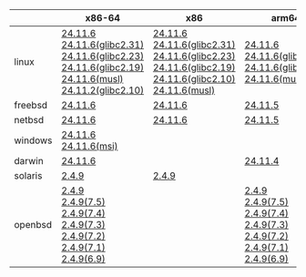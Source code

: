 ||x86-64|x86|arm64|ppc64le|armel|
| --- | --- | --- | --- | --- | --- |
|linux|[24.11.6](https://github.com/roswell/sbcl_head/releases/download/24.11.6/sbcl-24.11.6-x86-64-linux-binary.tar.bz2)<br />[24.11.6(glibc2.31)](https://github.com/roswell/sbcl_head/releases/download/24.11.6/sbcl-24.11.6-x86-64-linux-glibc2.31-binary.tar.bz2)<br />[24.11.6(glibc2.23)](https://github.com/roswell/sbcl_head/releases/download/24.11.6/sbcl-24.11.6-x86-64-linux-glibc2.23-binary.tar.bz2)<br />[24.11.6(glibc2.19)](https://github.com/roswell/sbcl_head/releases/download/24.11.6/sbcl-24.11.6-x86-64-linux-glibc2.19-binary.tar.bz2)<br />[24.11.6(musl)](https://github.com/roswell/sbcl_head/releases/download/24.11.6/sbcl-24.11.6-x86-64-linux-musl-binary.tar.bz2)<br />[24.11.2(glibc2.10)](https://github.com/roswell/sbcl_head/releases/download/24.11.2/sbcl-24.11.2-x86-64-linux-glibc2.10-binary.tar.bz2)<br />|[24.11.6](https://github.com/roswell/sbcl_head/releases/download/24.11.6/sbcl-24.11.6-x86-linux-binary.tar.bz2)<br />[24.11.6(glibc2.31)](https://github.com/roswell/sbcl_head/releases/download/24.11.6/sbcl-24.11.6-x86-linux-glibc2.31-binary.tar.bz2)<br />[24.11.6(glibc2.23)](https://github.com/roswell/sbcl_head/releases/download/24.11.6/sbcl-24.11.6-x86-linux-glibc2.23-binary.tar.bz2)<br />[24.11.6(glibc2.19)](https://github.com/roswell/sbcl_head/releases/download/24.11.6/sbcl-24.11.6-x86-linux-glibc2.19-binary.tar.bz2)<br />[24.11.6(glibc2.10)](https://github.com/roswell/sbcl_head/releases/download/24.11.6/sbcl-24.11.6-x86-linux-glibc2.10-binary.tar.bz2)<br />[24.11.6(musl)](https://github.com/roswell/sbcl_head/releases/download/24.11.6/sbcl-24.11.6-x86-linux-musl-binary.tar.bz2)<br />|[24.11.6](https://github.com/roswell/sbcl_head/releases/download/24.11.6/sbcl-24.11.6-arm64-linux-binary.tar.bz2)<br />[24.11.6(glibc2.23)](https://github.com/roswell/sbcl_head/releases/download/24.11.6/sbcl-24.11.6-arm64-linux-glibc2.23-binary.tar.bz2)<br />[24.11.6(glibc2.19)](https://github.com/roswell/sbcl_head/releases/download/24.11.6/sbcl-24.11.6-arm64-linux-glibc2.19-binary.tar.bz2)<br />[24.11.6(musl)](https://github.com/roswell/sbcl_head/releases/download/24.11.6/sbcl-24.11.6-arm64-linux-musl-binary.tar.bz2)<br />|[24.11.6](https://github.com/roswell/sbcl_head/releases/download/24.11.6/sbcl-24.11.6-ppc64le-linux-binary.tar.bz2)<br />[24.11.6(glibc2.23)](https://github.com/roswell/sbcl_head/releases/download/24.11.6/sbcl-24.11.6-ppc64le-linux-glibc2.23-binary.tar.bz2)<br />[24.11.6(glibc2.19)](https://github.com/roswell/sbcl_head/releases/download/24.11.6/sbcl-24.11.6-ppc64le-linux-glibc2.19-binary.tar.bz2)<br />|[2.4.9](https://github.com/roswell/sbcl_bin/releases/download/2.4.9/sbcl-2.4.9-armel-linux-binary.tar.bz2)<br />|
|freebsd|[24.11.6](https://github.com/roswell/sbcl_head/releases/download/24.11.6/sbcl-24.11.6-x86-64-freebsd-binary.tar.bz2)<br />|[24.11.6](https://github.com/roswell/sbcl_head/releases/download/24.11.6/sbcl-24.11.6-x86-freebsd-binary.tar.bz2)<br />|[24.11.5](https://github.com/roswell/sbcl_head/releases/download/24.11.5/sbcl-24.11.5-arm64-freebsd-binary.tar.bz2)<br />|||
|netbsd|[24.11.6](https://github.com/roswell/sbcl_head/releases/download/24.11.6/sbcl-24.11.6-x86-64-netbsd-binary.tar.bz2)<br />|[24.11.6](https://github.com/roswell/sbcl_head/releases/download/24.11.6/sbcl-24.11.6-x86-netbsd-binary.tar.bz2)<br />|[24.11.5](https://github.com/roswell/sbcl_head/releases/download/24.11.5/sbcl-24.11.5-arm64-netbsd-binary.tar.bz2)<br />|||
|windows|[24.11.6](https://github.com/roswell/sbcl_head/releases/download/24.11.6/sbcl-24.11.6-x86-64-windows-binary.tar.bz2)<br />[24.11.6(msi)](https://github.com/roswell/sbcl_head/releases/download/24.11.6/sbcl-24.11.6-x86-64-windows-binary.msi)<br />|||||
|darwin|[24.11.6](https://github.com/roswell/sbcl_head/releases/download/24.11.6/sbcl-24.11.6-x86-64-darwin-binary.tar.bz2)<br />||[24.11.4](https://github.com/roswell/sbcl_head/releases/download/24.11.4/sbcl-24.11.4-arm64-darwin-binary.tar.bz2)<br />|||
|solaris|[2.4.9](https://github.com/roswell/sbcl_bin/releases/download/2.4.9/sbcl-2.4.9-x86-64-solaris-binary.tar.bz2)<br />|[2.4.9](https://github.com/roswell/sbcl_bin/releases/download/2.4.9/sbcl-2.4.9-x86-solaris-binary.tar.bz2)<br />||||
|openbsd|[2.4.9](https://github.com/roswell/sbcl_bin/releases/download/2.4.9/sbcl-2.4.9-x86-64-openbsd-binary.tar.bz2)<br />[2.4.9(7.5)](https://github.com/roswell/sbcl_bin/releases/download/2.4.9/sbcl-2.4.9-x86-64-openbsd-7.5-binary.tar.bz2)<br />[2.4.9(7.4)](https://github.com/roswell/sbcl_bin/releases/download/2.4.9/sbcl-2.4.9-x86-64-openbsd-7.4-binary.tar.bz2)<br />[2.4.9(7.3)](https://github.com/roswell/sbcl_bin/releases/download/2.4.9/sbcl-2.4.9-x86-64-openbsd-7.3-binary.tar.bz2)<br />[2.4.9(7.2)](https://github.com/roswell/sbcl_bin/releases/download/2.4.9/sbcl-2.4.9-x86-64-openbsd-7.2-binary.tar.bz2)<br />[2.4.9(7.1)](https://github.com/roswell/sbcl_bin/releases/download/2.4.9/sbcl-2.4.9-x86-64-openbsd-7.1-binary.tar.bz2)<br />[2.4.9(6.9)](https://github.com/roswell/sbcl_bin/releases/download/2.4.9/sbcl-2.4.9-x86-64-openbsd-6.9-binary.tar.bz2)<br />||[2.4.9](https://github.com/roswell/sbcl_bin/releases/download/2.4.9/sbcl-2.4.9-arm64-openbsd-binary.tar.bz2)<br />[2.4.9(7.5)](https://github.com/roswell/sbcl_bin/releases/download/2.4.9/sbcl-2.4.9-arm64-openbsd-7.5-binary.tar.bz2)<br />[2.4.9(7.4)](https://github.com/roswell/sbcl_bin/releases/download/2.4.9/sbcl-2.4.9-arm64-openbsd-7.4-binary.tar.bz2)<br />[2.4.9(7.3)](https://github.com/roswell/sbcl_bin/releases/download/2.4.9/sbcl-2.4.9-arm64-openbsd-7.3-binary.tar.bz2)<br />[2.4.9(7.2)](https://github.com/roswell/sbcl_bin/releases/download/2.4.9/sbcl-2.4.9-arm64-openbsd-7.2-binary.tar.bz2)<br />[2.4.9(7.1)](https://github.com/roswell/sbcl_bin/releases/download/2.4.9/sbcl-2.4.9-arm64-openbsd-7.1-binary.tar.bz2)<br />[2.4.9(6.9)](https://github.com/roswell/sbcl_bin/releases/download/2.4.9/sbcl-2.4.9-arm64-openbsd-6.9-binary.tar.bz2)<br />|||
